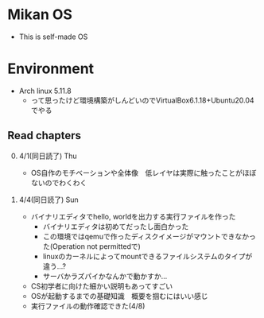 # Mikan OS
 - This is self-made OS

# Environment
 - Arch linux 5.11.8
	 - って思ったけど環境構築がしんどいのでVirtualBox6.1.18+Ubuntu20.04でやる

## Read chapters
0. 4/1(同日読了) Thu
	 - OS自作のモチベーションや全体像　低レイヤは実際に触ったことがほぼないのでわくわく

1. 4/4(同日読了) Sun
	 - バイナリエディタでhello, worldを出力する実行ファイルを作った
		 - バイナリエディタは初めてだったし面白かった
		 - この環境ではqemuで作ったディスクイメージがマウントできなかった(Operation not permittedで)
		 - linuxのカーネルによってmountできるファイルシステムのタイプが違う...?
		 - サーバかラズパイかなんかで動かすか...
	 - CS初学者に向けた細かい説明もあってすごい
	 - OSが起動するまでの基礎知識　概要を掴むにはいい感じ
	 - 実行ファイルの動作確認できた(4/8)
